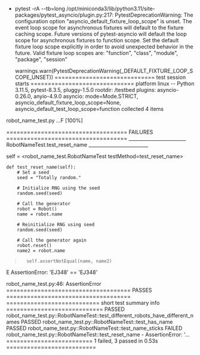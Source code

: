 + pytest -rA --tb=long
/opt/miniconda3/lib/python3.11/site-packages/pytest_asyncio/plugin.py:217: PytestDeprecationWarning: The configuration option "asyncio_default_fixture_loop_scope" is unset.
The event loop scope for asynchronous fixtures will default to the fixture caching scope. Future versions of pytest-asyncio will default the loop scope for asynchronous fixtures to function scope. Set the default fixture loop scope explicitly in order to avoid unexpected behavior in the future. Valid fixture loop scopes are: "function", "class", "module", "package", "session"

  warnings.warn(PytestDeprecationWarning(_DEFAULT_FIXTURE_LOOP_SCOPE_UNSET))
============================= test session starts ==============================
platform linux -- Python 3.11.5, pytest-8.3.5, pluggy-1.5.0
rootdir: /testbed
plugins: asyncio-0.26.0, anyio-4.9.0
asyncio: mode=Mode.STRICT, asyncio_default_fixture_loop_scope=None, asyncio_default_test_loop_scope=function
collected 4 items

robot_name_test.py ...F                                                  [100%]

=================================== FAILURES ===================================
________________________ RobotNameTest.test_reset_name _________________________

self = <robot_name_test.RobotNameTest testMethod=test_reset_name>

    def test_reset_name(self):
        # Set a seed
        seed = "Totally random."
    
        # Initialize RNG using the seed
        random.seed(seed)
    
        # Call the generator
        robot = Robot()
        name = robot.name
    
        # Reinitialize RNG using seed
        random.seed(seed)
    
        # Call the generator again
        robot.reset()
        name2 = robot.name
>       self.assertNotEqual(name, name2)
E       AssertionError: 'EJ348' == 'EJ348'

robot_name_test.py:46: AssertionError
==================================== PASSES ====================================
=========================== short test summary info ============================
PASSED robot_name_test.py::RobotNameTest::test_different_robots_have_different_names
PASSED robot_name_test.py::RobotNameTest::test_has_name
PASSED robot_name_test.py::RobotNameTest::test_name_sticks
FAILED robot_name_test.py::RobotNameTest::test_reset_name - AssertionError: '...
========================= 1 failed, 3 passed in 0.53s ==========================
